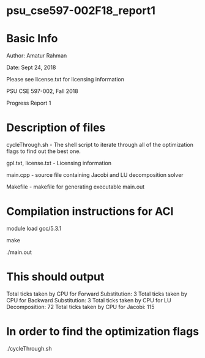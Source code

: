 # psu_cse597-002F18_report1

# Basic Info

Author: Amatur Rahman

Date: Sept 24, 2018

Please see license.txt for licensing information


PSU CSE 597-002, Fall 2018

Progress Report 1

# Description of files 
cycleThrough.sh - The shell script to iterate through all of the optimization flags to find out the best one.

gpl.txt, license.txt - Licensing information

main.cpp - source file containing Jacobi and LU decomposition solver

Makefile - makefile for generating executable main.out


# Compilation instructions for ACI
module load gcc/5.3.1

make

./main.out

# This should output
Total ticks taken by CPU for Forward Substitution: 3
Total ticks taken by CPU for Backward Substitution: 3
Total ticks taken by CPU for LU Decomposition: 72
Total ticks taken by CPU for Jacobi: 115

# In order to find the optimization flags
./cycleThrough.sh


